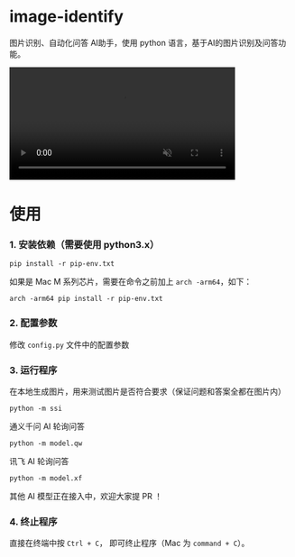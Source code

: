 # image-identify


图片识别、自动化问答 AI助手，使用 python 语言，基于AI的图片识别及问答功能。

<video src="https://github.com/user-attachments/assets/b3f35770-049c-4ca1-bf6e-07b83f0d0704" data-canonical-src="https://github.com/user-attachments/assets/b3f35770-049c-4ca1-bf6e-07b83f0d0704" controls="controls" muted="muted" style="max-height:640px; min-height: 200px"></video>

# 使用
### 1. 安装依赖（需要使用 python3.x）
```shell
pip install -r pip-env.txt
```

如果是 Mac M 系列芯片，需要在命令之前加上 `arch -arm64`，如下：
```shell
arch -arm64 pip install -r pip-env.txt
``` 

### 2. 配置参数

修改 `config.py` 文件中的配置参数


### 3. 运行程序

在本地生成图片，用来测试图片是否符合要求（保证问题和答案全都在图片内）
```shell
python -m ssi
```

通义千问 AI 轮询问答
```shell
python -m model.qw
```

讯飞 AI 轮询问答

```shell
python -m model.xf
```

其他 AI 模型正在接入中，欢迎大家提 PR ！

### 4. 终止程序
直接在终端中按 `Ctrl + C`， 即可终止程序（Mac 为 `command + C`）。
